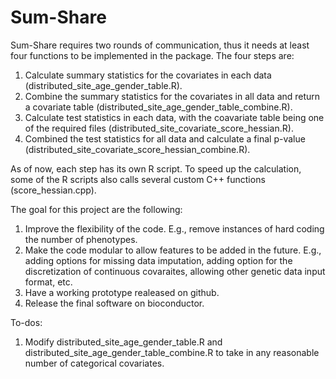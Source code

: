 # Sum-Share

Sum-Share requires two rounds of communication, thus it needs at least four functions to be implemented in the package. The four steps are:
1. Calculate summary statistics for the covariates in each data (distributed_site_age_gender_table.R).
2. Combine the summary statistics for the covariates in all data and return a covariate table (distributed_site_age_gender_table_combine.R).
3. Calculate test statistics in each data, with the coavariate table being one of the required files (distributed_site_covariate_score_hessian.R).
4. Combined the test statistics for all data and calculate a final p-value (distributed_site_covariate_score_hessian_combine.R).

As of now, each step has its own R script. To speed up the calculation, some of the R scripts also calls several custom C++ functions (score_hessian.cpp).


The goal for this project are the following:
1. Improve the flexibility of the code. E.g., remove instances of hard coding the number of phenotypes. 
2. Make the code modular to allow features to be added in the future. E.g., adding options for missing data imputation, adding option for the discretization of continuous covaraites, allowing other genetic data input format, etc.
3. Have a working prototype realeased on github.
4. Release the final software on bioconductor.


To-dos:
1. Modify distributed_site_age_gender_table.R and distributed_site_age_gender_table_combine.R to take in any reasonable number of categorical covariates.

